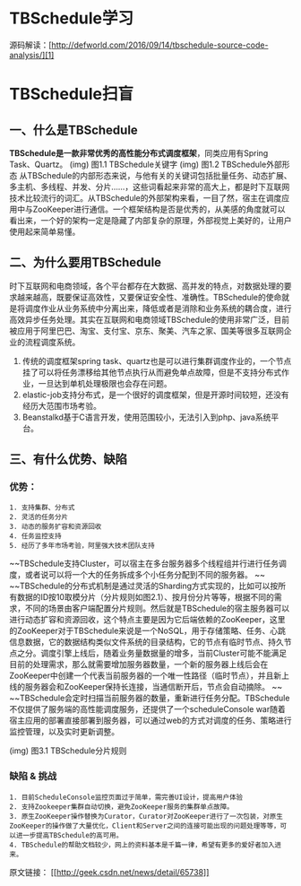 # TBSchedule学习
源码解读：[http://defworld.com/2016/09/14/tbschedule-source-code-analysis/][1]

[1]:	http://defworld.com/2016/09/14/tbschedule-source-code-analysis/



# TBSchedule扫盲
## 一、什么是TBSchedule
  **TBSchedule是一款非常优秀的高性能分布式调度框架**，同类应用有Spring Task、Quartz。
(img)
图1.1 TBSchedule关键字
(img)
图1.2 TBSchedule外部形态
  从TBSchedule的内部形态来说，与他有关的关键词包括批量任务、动态扩展、多主机、多线程、并发、分片……，这些词看起来非常的高大上，都是时下互联网技术比较流行的词汇。从TBSchedule的外部架构来看，一目了然，宿主在调度应用中与ZooKeeper进行通信。一个框架结构是否是优秀的，从美感的角度就可以看出来，一个好的架构一定是隐藏了内部复杂的原理，外部视觉上美好的，让用户使用起来简单易懂。

 ## 二、为什么要用TBSchedule
  时下互联网和电商领域，各个平台都存在大数据、高并发的特点，对数据处理的要求越来越高，既要保证高效性，又要保证安全性、准确性。TBSchedule的使命就是将调度作业从业务系统中分离出来，降低或者是消除和业务系统的耦合度，进行高效异步任务处理。其实在互联网和电商领域TBSchedule的使用非常广泛，目前被应用于阿里巴巴、淘宝、支付宝、京东、聚美、汽车之家、国美等很多互联网企业的流程调度系统。
1. 传统的调度框架spring task、quartz也是可以进行集群调度作业的，一个节点挂了可以将任务漂移给其他节点执行从而避免单点故障，但是不支持分布式作业，一旦达到单机处理极限也会存在问题。
2. elastic-job支持分布式，是一个很好的调度框架，但是开源时间较短，还没有经历大范围市场考验。
3. Beanstalkd基于C语言开发，使用范围较小，无法引入到php、java系统平台。
## 三、有什么优势、缺陷
### 优势：
	1. 支持集群、分布式
	2. 灵活的任务分片
	3. 动态的服务扩容和资源回收
	4. 任务监控支持
	5. 经历了多年市场考验，阿里强大技术团队支持
~~TBSchedule支持Cluster，可以宿主在多台服务器多个线程组并行进行任务调度，或者说可以将一个大的任务拆成多个小任务分配到不同的服务器。
~~
~~TBSchedule的分布式机制是通过灵活的Sharding方式实现的，比如可以按所有数据的ID按10取模分片（分片规则如图2.1）、按月份分片等等，根据不同的需求，不同的场景由客户端配置分片规则。然后就是TBSchedule的宿主服务器可以进行动态扩容和资源回收，这个特点主要是因为它后端依赖的ZooKeeper，这里的ZooKeeper对于TBSchedule来说是一个NoSQL，用于存储策略、任务、心跳信息数据，它的数据结构类似文件系统的目录结构，它的节点有临时节点、持久节点之分。调度引擎上线后，随着业务量数据量的增多，当前Cluster可能不能满足目前的处理需求，那么就需要增加服务器数量，一个新的服务器上线后会在ZooKeeper中创建一个代表当前服务器的一个唯一性路径（临时节点），并且新上线的服务器会和ZooKeeper保持长连接，当通信断开后，节点会自动摘除。
~~
~~TBSchedule会定时扫描当前服务器的数量，重新进行任务分配。TBSchedule不仅提供了服务端的高性能调度服务，还提供了一个scheduleConsole war随着宿主应用的部署直接部署到服务器，可以通过web的方式对调度的任务、策略进行监控管理，以及实时更新调整。

(img)
图3.1 TBSchedule分片规则


### 缺陷 & 挑战
	1. 目前ScheduleConsole监控页面过于简单，需完善UI设计，提高用户体验
	2. 支持Zookeeper集群自动切换，避免ZooKeeper服务的集群单点故障。
	3. 原生ZooKeeper操作替换为Curator，Curator对ZooKeeper进行了一次包装，对原生ZooKeeper的操作做了大量优化，Client和Server之间的连接可能出现的问题处理等等，可以进一步提高TBSchedule的高可用。
	4. TBSchedule的帮助文档较少，网上的资料基本是千篇一律，希望有更多的爱好者加入进来。

原文链接： [[http://geek.csdn.net/news/detail/65738]]